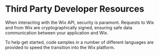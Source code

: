 Third Party Developer Resources
=============

When interacting with the Wix API, security is paramont.  Requests to Wix and from Wix are cryptographically signed, ensuring safe data communication between your application and Wix. 

To help get started, code samples in a number of different languages are provided to speed the transition into the Wix platform.
